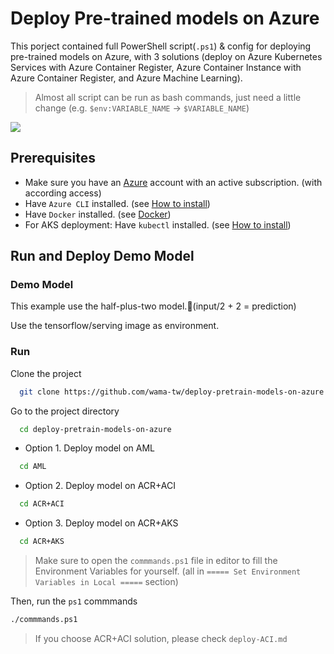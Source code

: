 # Deploy Pre-trained models on Azure

This porject contained full PowerShell script(`.ps1`) & config for deploying pre-trained models on Azure, with 3 solutions (deploy on Azure Kubernetes Services with Azure Container Register, Azure Container Instance with Azure Container Register, and Azure Machine Learning).

> Almost all script can be run as bash commands, just need a little change (e.g. `$env:VARIABLE_NAME` -> `$VARIABLE_NAME`)

![](https://i.imgur.com/2LT8nie.png)


## Prerequisites
- Make sure you have an [Azure](https://portal.azure.com/) account with an active subscription. (with according access)
- Have `Azure CLI` installed. (see [How to install](https://learn.microsoft.com/en-us/cli/azure/install-azure-cli))
- Have `Docker` installed. (see [Docker](https://www.docker.com/))
- For AKS deployment: Have `kubectl` installed. (see [How to install](https://kubernetes.io/docs/tasks/tools/))

## Run and Deploy Demo Model

### Demo Model
This example use the half-plus-two model.(input/2 + 2 = prediction)

Use the tensorflow/serving image as environment.

### Run
Clone the project
```bash
  git clone https://github.com/wama-tw/deploy-pretrain-models-on-azure.git
```

Go to the project directory
```bash
  cd deploy-pretrain-models-on-azure
```

- Option 1. Deploy model on AML
```bash
  cd AML
```

- Option 2. Deploy model on ACR+ACI
```bash
  cd ACR+ACI
```

- Option 3. Deploy model on ACR+AKS
```bash
  cd ACR+AKS
```

> Make sure to open the `commmands.ps1` file in editor to fill the Environment Variables for yourself. (all in `===== Set Environment Variables in Local =====` section)

Then, run the `ps1` commmands
```bash
./commmands.ps1
```

> If you choose ACR+ACI solution, please check `deploy-ACI.md`